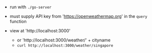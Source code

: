 * run with `./go-server`

* must supply API key from 'https://openweathermap.org' in the `query` function 

* view at 'http://localhost:3000'
    * or 'http://localhost:3000/weather/' + cityname
    * `curl http://localhost:3000/weather/singapore`
